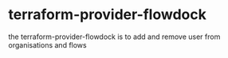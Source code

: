 # terraform-provider-flowdock
the terraform-provider-flowdock is to add and remove user from organisations and flows
